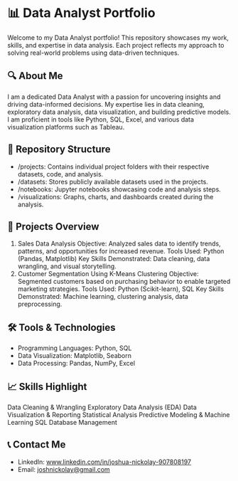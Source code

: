 # 📊 Data Analyst Portfolio

Welcome to my Data Analyst portfolio! This repository showcases my work, skills, and expertise in data analysis. Each project reflects my approach to solving real-world problems using data-driven techniques.

## 🔍 About Me

I am a dedicated Data Analyst with a passion for uncovering insights and driving data-informed decisions. My expertise lies in data cleaning, exploratory data analysis, data visualization, and building predictive models. I am proficient in tools like Python, SQL, Excel, and various data visualization platforms such as Tableau.

## 📁 Repository Structure

* /projects: Contains individual project folders with their respective datasets, code, and analysis. 
* /datasets: Stores publicly available datasets used in the projects.
* /notebooks: Jupyter notebooks showcasing code and analysis steps.
* /visualizations: Graphs, charts, and dashboards created during the analysis.

## 🚀 Projects Overview

1. Sales Data Analysis
Objective: Analyzed sales data to identify trends, patterns, and opportunities for increased revenue.
Tools Used: Python (Pandas, Matplotlib)
Key Skills Demonstrated: Data cleaning, data wrangling, and visual storytelling.
2. Customer Segmentation Using K-Means Clustering
Objective: Segmented customers based on purchasing behavior to enable targeted marketing strategies.
Tools Used: Python (Scikit-learn), SQL
Key Skills Demonstrated: Machine learning, clustering analysis, data preprocessing.


## 🛠️ Tools & Technologies

* Programming Languages: Python, SQL
* Data Visualization: Matplotlib, Seaborn
* Data Processing: Pandas, NumPy, Excel

## 📈 Skills Highlight

Data Cleaning & Wrangling
Exploratory Data Analysis (EDA)
Data Visualization & Reporting
Statistical Analysis
Predictive Modeling & Machine Learning
SQL Database Management

## 📞 Contact Me

* LinkedIn: www.linkedin.com/in/joshua-nickolay-907808197
* Email: joshnickolay@gmail.com
